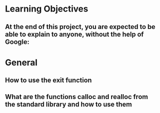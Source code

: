 # Learning Objectives
## At the end of this project, you are expected to be able to explain to anyone, without the help of Google:

# General
## How to use the exit function
## What are the functions calloc and realloc from the standard library and how to use them